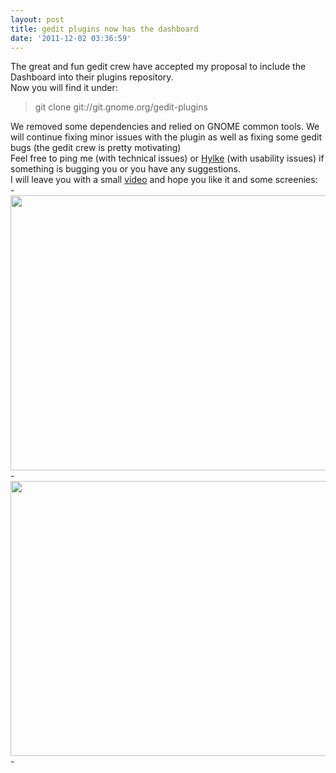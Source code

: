 ```yaml
---
layout: post
title: gedit plugins now has the dashboard
date: '2011-12-02 03:36:59'
---
```


<div id="_mcePaste">The great and fun gedit crew have accepted my proposal to include the Dashboard into their plugins repository.</div>
<div id="_mcePaste">Now you will find it under:</div>
<blockquote>
<div>git clone git://git.gnome.org/gedit-plugins</div></blockquote>
<div>We removed some dependencies and relied on GNOME common tools. We will continue fixing minor issues with the plugin as well as fixing some gedit bugs (the gedit crew is pretty motivating)</div>
<div>Feel free to ping me (with technical issues) or <a href="http://www.bomahy.nl/hylke/blog/">Hylke</a> (with usability issues) if something is bugging you or you have any suggestions.</div>
<div>I will leave you with a small <a href="http://dl.dropbox.com/u/7162902/shell-20111201-1.webm">video</a> and hope you like it and some screenies:</div>
  - 
<div><a href="http://geekyogre.com/content/images/2011/12/Screenshot-at-2011-12-02-032901.png"><img class="alignnone size-full wp-image-2110" title="Screenshot at 2011-12-02 03:29:01" src="http://geekyogre.com/content/images/2011/12/Screenshot-at-2011-12-02-032901.png" alt="" width="705" height="440" /></a></div>
  -
<div><a href="http://geekyogre.com/content/images/2011/12/Screenshot-at-2011-12-02-032930.png"><img class="alignnone size-full wp-image-2111" title="Screenshot at 2011-12-02 03:29:30" src="http://geekyogre.com/content/images/2011/12/Screenshot-at-2011-12-02-032930.png" alt="" width="707" height="440" /></a></div>
  -
<object classid="clsid:d27cdb6e-ae6d-11cf-96b8-444553540000" width="640" height="480" codebase="http://download.macromedia.com/pub/shockwave/cabs/flash/swflash.cab#version=6,0,40,0"><param name="allowFullScreen" value="true" /><param name="allowscriptaccess" value="always" /><param name="src" value="http://www.youtube.com/v/ajCY0CXBY4A?version=3&amp;hl=en_US&amp;hd=1" /><param name="allowfullscreen" value="true" /><embed type="application/x-shockwave-flash" width="640" height="480" src="http://www.youtube.com/v/ajCY0CXBY4A?version=3&amp;hl=en_US&amp;hd=1" allowscriptaccess="always" allowfullscreen="true"></embed></object>